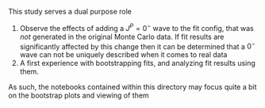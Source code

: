 This study serves a dual purpose role
1. Observe the effects of adding a $J^P=0^-$ wave to the fit config, that was *not* generated in the original Monte Carlo data. If fit results are significantly affected by this change then it can be determined that a $0^-$ wave can not be uniquely described when it comes to real data
2. A first experience with bootstrapping fits, and analyzing fit results using them.

As such, the notebooks contained within this directory may focus quite a bit on the bootstrap plots and viewing of them